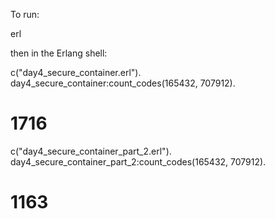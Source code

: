 To run:

erl

then in the Erlang shell:

c("day4_secure_container.erl").
day4_secure_container:count_codes(165432, 707912).

# 1716

c("day4_secure_container_part_2.erl").
day4_secure_container_part_2:count_codes(165432, 707912).

# 1163